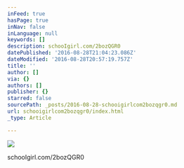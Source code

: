 ```yaml
---
inFeed: true
hasPage: true
inNav: false
inLanguage: null
keywords: []
description: schooIgirl.com/2bozQGR0
datePublished: '2016-08-28T21:04:23.086Z'
dateModified: '2016-08-28T20:57:19.757Z'
title: ''
author: []
via: {}
authors: []
publisher: {}
starred: false
sourcePath: _posts/2016-08-28-schooigirlcom2bozqgr0.md
url: schooigirlcom2bozqgr0/index.html
_type: Article

---
```

![](https://the-grid-user-content.s3-us-west-2.amazonaws.com/bd499897-148d-4a8a-b004-b334a97c6f4a.jpg)

schooIgirl.com/2bozQGR0